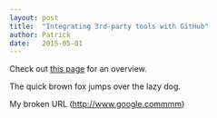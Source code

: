 ```yaml
---
layout: post
title:  "Integrating 3rd-party tools with GitHub"
author: Patrick
date:   2015-05-01
---
```

Check out [this page](https://github.com/integrations) for an overview.

The quick brown fox jumps over the lazy dog.

My broken URL (http://www.google.commmm)
